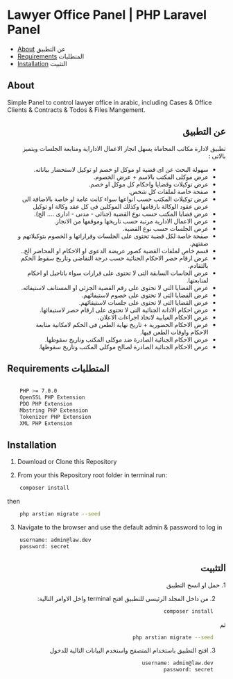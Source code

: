 # Lawyer Office Panel | PHP Laravel Panel

- [About](#about) عن التطبيق
- [Requirements](#requirements) المتطلبات
- [Installation](#installation) التثبيت

## About

Simple Panel to control lawyer office in arabic, including Cases & Office Clients & Contracts & Todos & Files Mangement.

## <div dir="rtl">عن التطبيق</div>
<div dir="rtl">
تطبيق لادارة مكاتب المحاماة يسهل انجاز الاعمال الاداراية ومتابعة الجلسات ويتميز بالاتى :

- سهولة البحث عن اى قضية او موكل او خصم او توكيل لاستحضار بياناته.
- عرض موكلى المكتب بالاسم + عرض الخصوم.
- عرض توكيلات وقضايا واحكام كل موكل او خصم.
- صفحة خاصة لملفات كل شخص.
- عرض توكيلات المكتب حسب انواعها سواء كانت عامة او خاصة بالاضافة الى عرض عقود الوكالة بارقامها وكذلك الموكلين فى كل عقد وكالة او توكيل
- عرض قضايا المكتب حسب نوع القضية (جنائى - مدنى - ادارى .... الخ).
- عرض الاعمال الادارية مرتبة حسب تاريخها وموقفها من الانجاز.
- عرض الجلسات حسب نوع القضية.
- صفحة خاصة لكل قضية تحتوى على الجلسات وقراراتها و الخصوم بتوكيلاتهم و صفتهم.
- قسم خاص لملفات القضية كصور عريضة الدعوى او الاحكام او المحاضر الخ..
- عرض ارقام حصر الاحكام الجنائية حسب درجة التقاضى وتاريخ سقوط الحكم بالتقادم.
- عرض الجاسات السابقة التى لا تحتوى على قرارات سواء باتاجيل او احكام لمتابعتها.
- عرض القضايا التى لا تحتوى على رقم القضية الجزئى او المستانف لاستيفائه.
- عرض القضايا التى لا تحتوى على خصوم لاستيفائهم.
- عرض القضايا التى لا تحتوى على جلسات لاستيفائهم.
- عرض احكام الادانة الجنائية التى لا تحتوى على ارقام حصر لاستيفائها.
- عرض الاحكام الغيابية لاتخاذ اجراءات الاعلان.
- عرض الاحكام الحضورية + تاريخ نهاية الطعن فى الحكم لامكانية متابعة الاحكام واوقات الطعن فيها.
- عرض الاحكام الجنائية الصادرة ضد موكلى المكتب وتاريخ سقوطها.
- عرض الاحكام الجنائية الصادرة لصالح موكلى المكتب وتاريخ سقوطها.
</div>

## Requirements <span dir="rtl">المتطلبات</span>

```bash
	
    PHP >= 7.0.0
    OpenSSL PHP Extension
    PDO PHP Extension
    Mbstring PHP Extension
    Tokenizer PHP Extension
    XML PHP Extension

```

## Installation

1. Download or Clone this Repository

2. From your this Repository root folder in terminal run:

```bash
    composer install
```
then

```bash
    php arstian migrate --seed
```

3. Navigate to the browser and use the default admin & password to log in

```bash
    username: admin@law.dev
    password: secret
```


## <div dir="rtl">التثبيت</div>

<div dir="rtl">
1. حمل او انسخ التطيبق

2. من داخل المجلد الرئيسى للتطبيق افتح terminal واخل الاوامر التالية:

```bash
    composer install
```
ثم

```bash
    php arstian migrate --seed
```

3. افتح التطبيق باستخدام المتصفح واستخدم البيانات التالية للدخول

```bash
    username: admin@law.dev
    password: secret
```
</div>
